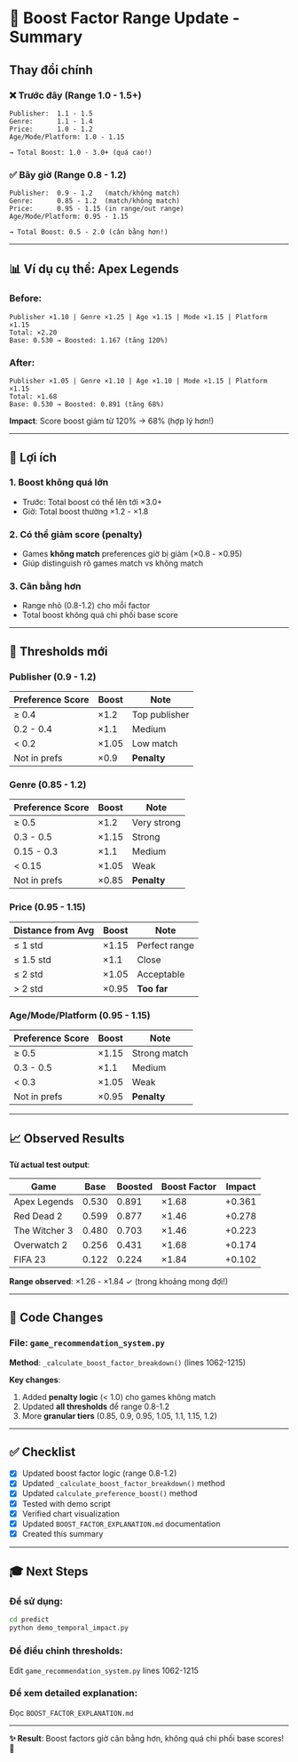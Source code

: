 # 🔄 Boost Factor Range Update - Summary

## Thay đổi chính

### ❌ Trước đây (Range 1.0 - 1.5+)
```
Publisher:  1.1 - 1.5
Genre:      1.1 - 1.4
Price:      1.0 - 1.2
Age/Mode/Platform: 1.0 - 1.15

→ Total Boost: 1.0 - 3.0+ (quá cao!)
```

### ✅ Bây giờ (Range 0.8 - 1.2)
```
Publisher:  0.9 - 1.2   (match/không match)
Genre:      0.85 - 1.2  (match/không match)
Price:      0.95 - 1.15 (in range/out range)
Age/Mode/Platform: 0.95 - 1.15

→ Total Boost: 0.5 - 2.0 (cân bằng hơn!)
```

---

## 📊 Ví dụ cụ thể: Apex Legends

### Before:
```
Publisher ×1.10 | Genre ×1.25 | Age ×1.15 | Mode ×1.15 | Platform ×1.15
Total: ×2.20
Base: 0.530 → Boosted: 1.167 (tăng 120%)
```

### After:
```
Publisher ×1.05 | Genre ×1.10 | Age ×1.10 | Mode ×1.15 | Platform ×1.15
Total: ×1.68
Base: 0.530 → Boosted: 0.891 (tăng 68%)
```

**Impact**: Score boost giảm từ 120% → 68% (hợp lý hơn!)

---

## 🎯 Lợi ích

### 1. Boost không quá lớn
- Trước: Total boost có thể lên tới ×3.0+
- Giờ: Total boost thường ×1.2 - ×1.8

### 2. Có thể giảm score (penalty)
- Games **không match** preferences giờ bị giảm (×0.8 - ×0.95)
- Giúp distinguish rõ games match vs không match

### 3. Cân bằng hơn
- Range nhỏ (0.8-1.2) cho mỗi factor
- Total boost không quá chi phối base score

---

## 🔧 Thresholds mới

### Publisher (0.9 - 1.2)
| Preference Score | Boost | Note |
|-----------------|-------|------|
| ≥ 0.4 | ×1.2 | Top publisher |
| 0.2 - 0.4 | ×1.1 | Medium |
| < 0.2 | ×1.05 | Low match |
| Not in prefs | ×0.9 | **Penalty** |

### Genre (0.85 - 1.2)
| Preference Score | Boost | Note |
|-----------------|-------|------|
| ≥ 0.5 | ×1.2 | Very strong |
| 0.3 - 0.5 | ×1.15 | Strong |
| 0.15 - 0.3 | ×1.1 | Medium |
| < 0.15 | ×1.05 | Weak |
| Not in prefs | ×0.85 | **Penalty** |

### Price (0.95 - 1.15)
| Distance from Avg | Boost | Note |
|------------------|-------|------|
| ≤ 1 std | ×1.15 | Perfect range |
| ≤ 1.5 std | ×1.1 | Close |
| ≤ 2 std | ×1.05 | Acceptable |
| > 2 std | ×0.95 | **Too far** |

### Age/Mode/Platform (0.95 - 1.15)
| Preference Score | Boost | Note |
|-----------------|-------|------|
| ≥ 0.5 | ×1.15 | Strong match |
| 0.3 - 0.5 | ×1.1 | Medium |
| < 0.3 | ×1.05 | Weak |
| Not in prefs | ×0.95 | **Penalty** |

---

## 📈 Observed Results

**Từ actual test output**:

| Game | Base | Boosted | Boost Factor | Impact |
|------|------|---------|-------------|--------|
| Apex Legends | 0.530 | 0.891 | ×1.68 | +0.361 |
| Red Dead 2 | 0.599 | 0.877 | ×1.46 | +0.278 |
| The Witcher 3 | 0.480 | 0.703 | ×1.46 | +0.223 |
| Overwatch 2 | 0.256 | 0.431 | ×1.68 | +0.174 |
| FIFA 23 | 0.122 | 0.224 | ×1.84 | +0.102 |

**Range observed**: ×1.26 - ×1.84 ✓ (trong khoảng mong đợi!)

---

## 📝 Code Changes

### File: `game_recommendation_system.py`

**Method**: `_calculate_boost_factor_breakdown()` (lines 1062-1215)

**Key changes**:
1. Added **penalty logic** (< 1.0) cho games không match
2. Updated **all thresholds** để range 0.8-1.2
3. More **granular tiers** (0.85, 0.9, 0.95, 1.05, 1.1, 1.15, 1.2)

---

## ✅ Checklist

- [x] Updated boost factor logic (range 0.8-1.2)
- [x] Updated `_calculate_boost_factor_breakdown()` method
- [x] Updated `calculate_preference_boost()` method
- [x] Tested with demo script
- [x] Verified chart visualization
- [x] Updated `BOOST_FACTOR_EXPLANATION.md` documentation
- [x] Created this summary

---

## 🎓 Next Steps

### Để sử dụng:
```bash
cd predict
python demo_temporal_impact.py
```

### Để điều chỉnh thresholds:
Edit `game_recommendation_system.py` lines 1062-1215

### Để xem detailed explanation:
Đọc `BOOST_FACTOR_EXPLANATION.md`

---

**✨ Result**: Boost factors giờ cân bằng hơn, không quá chi phối base scores! 🎯

